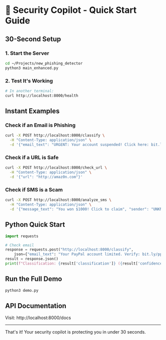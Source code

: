 # 🚀 Security Copilot - Quick Start Guide

## 30-Second Setup

### 1. Start the Server
```bash
cd ~/Projects/new_phishing_detector
python3 main_enhanced.py
```

### 2. Test It's Working
```bash
# In another terminal:
curl http://localhost:8000/health
```

## Instant Examples

### Check if an Email is Phishing
```bash
curl -X POST http://localhost:8000/classify \
  -H "Content-Type: application/json" \
  -d '{"email_text": "URGENT: Your account suspended! Click here: bit.ly/verify"}'
```

### Check if a URL is Safe
```bash
curl -X POST http://localhost:8000/check_url \
  -H "Content-Type: application/json" \
  -d '{"url": "http://amaz0n.com"}'
```

### Check if SMS is a Scam
```bash
curl -X POST http://localhost:8000/analyze_sms \
  -H "Content-Type: application/json" \
  -d '{"message_text": "You won $1000! Click to claim", "sender": "UNKNOWN"}'
```

## Python Quick Start
```python
import requests

# Check email
response = requests.post("http://localhost:8000/classify", 
    json={"email_text": "Your PayPal account limited. Verify: bit.ly/pp"})
result = response.json()
print(f"Classification: {result['classification']} ({result['confidence']:.0%})")
```

## Run the Full Demo
```bash
python3 demo.py
```

## API Documentation
Visit: http://localhost:8000/docs

---
That's it! Your security copilot is protecting you in under 30 seconds.